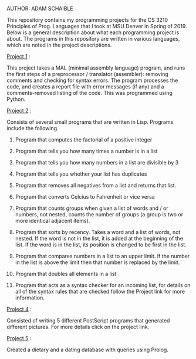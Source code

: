 AUTHOR: ADAM SCHAIBLE

This repository contains my programming projects for the CS 3210 Principles of Prog. Languages that I took at MSU Denver in Spring of 2019. Below is a general description about what each programming project is about. The programs in this repository are written in various languages, which are noted in the project descriptions.

[Project 1](https://github.com/AdamSchaible/MSU_Denver/tree/master/CS%203210%20Principles%20of%20Prog.%20Languages%20(Spring%202019)/Project%201) :

This project takes a MAL (minimal assembly language) program, and runs the first steps of a preprocessor / translator (assembler): removing comments and checking for syntax errors. The program processes the code, and creates a report file with error messages (if any) and a comments-removed listing of the code. This was programmed using Python.

[Project 2](https://github.com/AdamSchaible/MSU_Denver/tree/master/CS%203210%20Principles%20of%20Prog.%20Languages%20(Spring%202019)/Project%202) :

Consists of several small programs that are written in Lisp. Programs include the following.

1) Program that computes the factorial of a positive integer

2) Program that tells you how many times a number is in a list

3) Program that tells you how many numbers in a list are divisible by 3

4) Program that tells you whether your list has duplicates

5) Program that removes all negatives from a list and returns that list.

6) Program that converts Celcius to Fahrenheit or vice versa

7) Program that counts groups when given a list of words and / or numbers, not nested, counts the number of groups (a group is two or more identical adjacent items).

8) Program that sorts by recency. Takes a word and a list of words, not nested. If the word is not in the list, it is added at the beginning of the list.  If the word is in the list, its position is changed to be first in the list.

9) Program that compares numbers in a list to an upper limit. If the number in the list is above the limit then that number is replaced by the limit.

10) Program that doubles all elements in a list

11) Program that acts as a syntax checker for an incoming list, for details on all of the syntax rules that are checked follow the Project link for more information.

[Project 4](https://github.com/AdamSchaible/MSU_Denver/tree/master/CS%203210%20Principles%20of%20Prog.%20Languages%20(Spring%202019)/Project%204) :

Consisted of writing 5 different PostScript programs that generated  different pictures. For more details click on the project link.

[Project 5](https://github.com/AdamSchaible/MSU_Denver/tree/master/CS%203210%20Principles%20of%20Prog.%20Languages%20(Spring%202019)/Project%205) :

Created a dietary and a dating database with queries using Prolog.